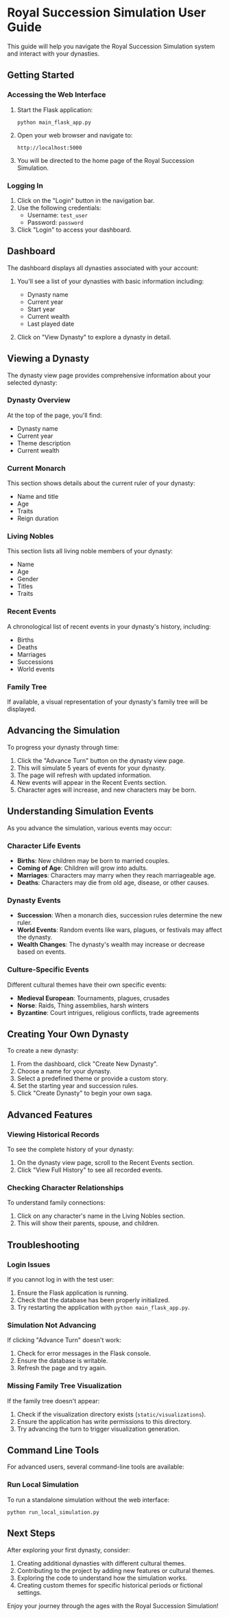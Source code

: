 # Royal Succession Simulation User Guide

This guide will help you navigate the Royal Succession Simulation system and interact with your dynasties.

## Getting Started

### Accessing the Web Interface

1. Start the Flask application:
   ```
   python main_flask_app.py
   ```

2. Open your web browser and navigate to:
   ```
   http://localhost:5000
   ```

3. You will be directed to the home page of the Royal Succession Simulation.

### Logging In

1. Click on the "Login" button in the navigation bar.
2. Use the following credentials:
   - Username: `test_user`
   - Password: `password`
3. Click "Login" to access your dashboard.

## Dashboard

The dashboard displays all dynasties associated with your account:

1. You'll see a list of your dynasties with basic information including:
   - Dynasty name
   - Current year
   - Start year
   - Current wealth
   - Last played date

2. Click on "View Dynasty" to explore a dynasty in detail.

## Viewing a Dynasty

The dynasty view page provides comprehensive information about your selected dynasty:

### Dynasty Overview

At the top of the page, you'll find:
- Dynasty name
- Current year
- Theme description
- Current wealth

### Current Monarch

This section shows details about the current ruler of your dynasty:
- Name and title
- Age
- Traits
- Reign duration

### Living Nobles

This section lists all living noble members of your dynasty:
- Name
- Age
- Gender
- Titles
- Traits

### Recent Events

A chronological list of recent events in your dynasty's history, including:
- Births
- Deaths
- Marriages
- Successions
- World events

### Family Tree

If available, a visual representation of your dynasty's family tree will be displayed.

## Advancing the Simulation

To progress your dynasty through time:

1. Click the "Advance Turn" button on the dynasty view page.
2. This will simulate 5 years of events for your dynasty.
3. The page will refresh with updated information.
4. New events will appear in the Recent Events section.
5. Character ages will increase, and new characters may be born.

## Understanding Simulation Events

As you advance the simulation, various events may occur:

### Character Life Events

- **Births**: New children may be born to married couples.
- **Coming of Age**: Children will grow into adults.
- **Marriages**: Characters may marry when they reach marriageable age.
- **Deaths**: Characters may die from old age, disease, or other causes.

### Dynasty Events

- **Succession**: When a monarch dies, succession rules determine the new ruler.
- **World Events**: Random events like wars, plagues, or festivals may affect the dynasty.
- **Wealth Changes**: The dynasty's wealth may increase or decrease based on events.

### Culture-Specific Events

Different cultural themes have their own specific events:

- **Medieval European**: Tournaments, plagues, crusades
- **Norse**: Raids, Thing assemblies, harsh winters
- **Byzantine**: Court intrigues, religious conflicts, trade agreements

## Creating Your Own Dynasty

To create a new dynasty:

1. From the dashboard, click "Create New Dynasty".
2. Choose a name for your dynasty.
3. Select a predefined theme or provide a custom story.
4. Set the starting year and succession rules.
5. Click "Create Dynasty" to begin your own saga.

## Advanced Features

### Viewing Historical Records

To see the complete history of your dynasty:
1. On the dynasty view page, scroll to the Recent Events section.
2. Click "View Full History" to see all recorded events.

### Checking Character Relationships

To understand family connections:
1. Click on any character's name in the Living Nobles section.
2. This will show their parents, spouse, and children.

## Troubleshooting

### Login Issues

If you cannot log in with the test user:
1. Ensure the Flask application is running.
2. Check that the database has been properly initialized.
3. Try restarting the application with `python main_flask_app.py`.

### Simulation Not Advancing

If clicking "Advance Turn" doesn't work:
1. Check for error messages in the Flask console.
2. Ensure the database is writable.
3. Refresh the page and try again.

### Missing Family Tree Visualization

If the family tree doesn't appear:
1. Check if the visualization directory exists (`static/visualizations`).
2. Ensure the application has write permissions to this directory.
3. Try advancing the turn to trigger visualization generation.

## Command Line Tools

For advanced users, several command-line tools are available:

### Run Local Simulation

To run a standalone simulation without the web interface:
```
python run_local_simulation.py
```

## Next Steps

After exploring your first dynasty, consider:

1. Creating additional dynasties with different cultural themes.
2. Contributing to the project by adding new features or cultural themes.
3. Exploring the code to understand how the simulation works.
4. Creating custom themes for specific historical periods or fictional settings.

Enjoy your journey through the ages with the Royal Succession Simulation!